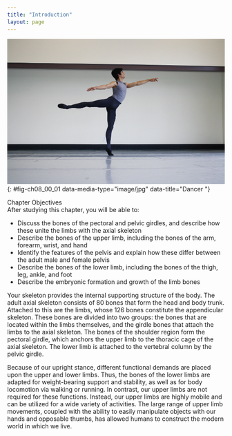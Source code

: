 ```yaml
---
title: "Introduction"
layout: page
---
```



<?cnx.eoc class="summary" title="Chapter Review"?>

<?cnx.eoc class="interactive-exercise" title="Interactive Link Questions"?>

<?cnx.eoc class="multiple-choice" title="Review Questions" ?>

<?cnx.eoc class="free-response" title="Critical Thinking Questions"?>

 ![This photograph shows a dancer striking a pose.](../resources/800_Dancer.jpg "The appendicular skeleton consists of the upper and lower limb bones, the bones of the hands and feet, and the bones that anchor the limbs to the axial skeleton. (credit: Melissa Dooley/flickr)"){: #fig-ch08_00_01 data-media-type="image/jpg" data-title="Dancer "}

<div data-type="note" id="eip-735" class="chapter-objectives" markdown="1">
<div data-type="title">
Chapter Objectives
</div>
After studying this chapter, you will be able to:

* Discuss the bones of the pectoral and pelvic girdles, and describe how these unite the limbs with the axial skeleton
* Describe the bones of the upper limb, including the bones of the arm, forearm, wrist, and hand
* Identify the features of the pelvis and explain how these differ between the adult male and female pelvis
* Describe the bones of the lower limb, including the bones of the thigh, leg, ankle, and foot
* Describe the embryonic formation and growth of the limb bones

</div>

Your skeleton provides the internal supporting structure of the body. The adult axial skeleton consists of 80 bones that form the head and body trunk. Attached to this are the limbs, whose 126 bones constitute the appendicular skeleton. These bones are divided into two groups: the bones that are located within the limbs themselves, and the girdle bones that attach the limbs to the axial skeleton. The bones of the shoulder region form the pectoral girdle, which anchors the upper limb to the thoracic cage of the axial skeleton. The lower limb is attached to the vertebral column by the pelvic girdle.

Because of our upright stance, different functional demands are placed upon the upper and lower limbs. Thus, the bones of the lower limbs are adapted for weight-bearing support and stability, as well as for body locomotion via walking or running. In contrast, our upper limbs are not required for these functions. Instead, our upper limbs are highly mobile and can be utilized for a wide variety of activities. The large range of upper limb movements, coupled with the ability to easily manipulate objects with our hands and opposable thumbs, has allowed humans to construct the modern world in which we live.

